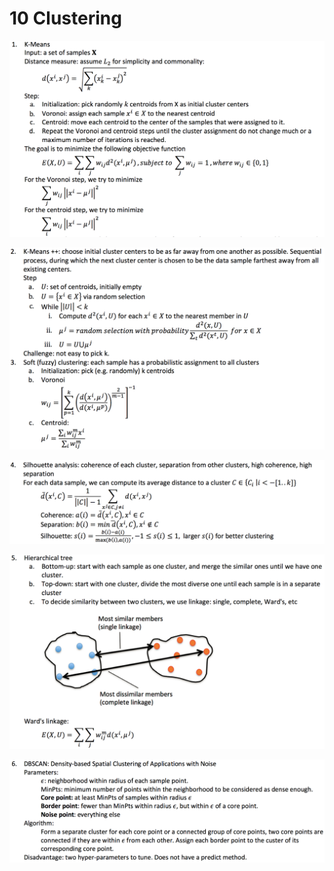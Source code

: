 # 10 Clustering

![](../../.gitbook/assets/image%20%28696%29.png)

![](../../.gitbook/assets/image%20%28732%29.png)

![](../../.gitbook/assets/image%20%28333%29.png)

![](../../.gitbook/assets/image%20%28780%29.png)

![](../../.gitbook/assets/image%20%2824%29.png)





